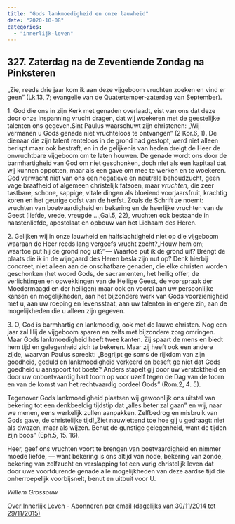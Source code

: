 ```yaml
---
title: "Gods lankmoedigheid en onze lauwheid"
date: "2020-10-08"
categories: 
  - "innerlijk-leven"
---
```


## 327\. Zaterdag na de Zeventiende Zondag na Pinksteren

„Zie, reeds drie jaar kom ik aan deze vijgeboom vruchten zoeken en vind er geen” (Lk.13, 7; evangelie van de Quatertemper-zaterdag van September).

1\. God die ons in zijn Kerk met genaden overlaadt, eist van ons dat deze door onze inspanning vrucht dragen, dat wij woekeren met de geestelijke talenten ons gegeven.Sint Paulus waarschuwt zijn christenen: „Wij vermanen u Gods genade niet vruchteloos te ontvangen” (2 Kor.6, 1). De dienaar die zijn talent renteloos in de grond had gestopt, werd niet alleen berispt maar ook bestraft, en in de gelijkenis van heden dreigt de Heer de onvruchtbare vijgeboom om te laten houwen. De genade wordt ons door de barmhartigheid van God om niet geschonken, doch niet als een kapitaal dat wij kunnen oppotten, maar als een gave om mee te werken en te woekeren. God verwacht niet van ons een negatieve en neutrale behoudzucht, geen vage braafheid of algemeen christelijk fatsoen, maar _vruchten_, die zeer tastbare, schone, sappige, vitale dingen als bloeiend voorjaarsfruit, krachtig koren en het geurige oofst van de herfst. Zoals de Schrift ze noemt: vruchten van boetvaardigheid en bekering en de heerlijke vruchten van de Geest (liefde, vrede, vreugde …,Gal.5, 22), vruchten ook bestaande in naastenliefde, apostolaat en opbouw van het Lichaam des Heren.

2\. Gelijken wij in onze lauwheid en halfslachtigheid niet op die vijgeboom waaraan de Heer reeds lang vergeefs vrucht zocht?„Houw hem om; waartoe put hij de grond nog uit?”— Waartoe put ik de grond uit? Brengt de plaats die ik in de wijngaard des Heren besla zijn nut op? Denk hierbij concreet, niet alleen aan de onschatbare genaden, die elke christen worden geschonken (het woord Gods, de sacramenten, het heilig offer, de verlichtingen en opwekkingen van de Heilige Geest, de voorspraak der Moedermaagd en der heiligen) maar ook en vooral aan uw persoonlijke kansen en mogelijkheden, aan het bijzondere werk van Gods voorzienigheid met u, aan uw roeping en levensstaat, aan uw talenten in engere zin, aan de mogelijkheden die u alleen zijn gegeven.

3\. O, God is barmhartig en lankmoedig, ook met de lauwe christen. Nog een jaar zal Hij de vijgeboom sparen en zelfs met bijzondere zorg omringen. Maar Gods lankmoedigheid heeft twee kanten. Zij spaart de mens en biedt hem tijd en gelegenheid zich te bekeren. Maar zij heeft ook een andere zijde, waarvan Paulus spreekt: „Begrijpt ge soms de rijkdom van zijn goedheid, geduld en lankmoedigheid verkeerd en beseft ge niet dat Gods goedheid u aanspoort tot boete? Anders stapelt gij door uw verstoktheid en door uw onboetvaardig hart toorn op voor uzelf tegen de Dag van de toorn en van de komst van het rechtvaardig oordeel Gods” (Rom.2, 4. 5).

Tegenover Gods lankmoedigheid plaatsen wij gewoonlijk ons uitstel van bekering tot een denkbeeldig tijdstip dat „alles beter zal gaan” en wij, naar we menen, eens werkelijk zullen aanpakken. Zelfbedrog en misbruik van Gods gave, de christelijke tijd!„Ziet nauwlettend toe hoe gij u gedraagt: niet als dwazen, maar als wijzen. Benut de gunstige gelegenheid, want de tijden zijn boos” (Eph.5, 15. 16).

Heer, geef ons vruchten voort te brengen van boetvaardigheid en nimmer moede liefde, — want bekering is ons altijd van node, bekering van zonde, bekering van zelfzucht en verslapping tot een vurig christelijk leven dat door uwe voortdurende genade alle mogelijkheden van deze aardse tijd die onherroepelijk voorbijsnelt, benut en uitbuit voor U.

_Willem Grossouw_

[Over Innerlijk Leven](http://www.gelovenleren.net/2014/11/27/een-jaar-lang-innerlijk-leven-op-geloven-leren/) - [Abonneren per email (dagelijks van 30/11/2014 tot 29/11/2015)](http://eepurl.com/9P3DT)
